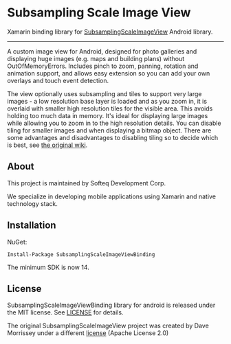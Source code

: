 # Subsampling Scale Image View

Xamarin binding library for [SubsamplingScaleImageView](https://github.com/davemorrissey/subsampling-scale-image-view) Android library.

---

A custom image view for Android, designed for photo galleries and displaying huge images (e.g. maps and building plans) without OutOfMemoryErrors. Includes pinch to zoom, panning, rotation and animation support, and allows easy extension so you can add your own overlays and touch event detection.

The view optionally uses subsampling and tiles to support very large images - a low resolution base layer is loaded and as you zoom in, it is overlaid with smaller high resolution tiles for the visible area. This avoids holding too much data in memory. It's ideal for displaying large images while allowing you to zoom in to the high resolution details. You can disable tiling for smaller images and when displaying a bitmap object. There are some advantages and disadvantages to disabling tiling so to decide which is best, see [the original wiki](https://github.com/davemorrissey/subsampling-scale-image-view/wiki/02.-Displaying-images).


## About

This project is maintained by Softeq Development Corp.

We specialize in developing mobile applications using Xamarin and native technology stack.

## Installation

NuGet:

```
Install-Package SubsamplingScaleImageViewBinding
```

The minimum SDK is now 14.

## License

SubsamplingScaleImageViewBinding library for android is released under the MIT license. See [LICENSE](LICENSE) for details.

The original SubsamplingScaleImageView project was created by Dave Morrissey under a different [license](https://github.com/davemorrissey/subsampling-scale-image-view/blob/master/LICENSE) (Apache License 2.0)
